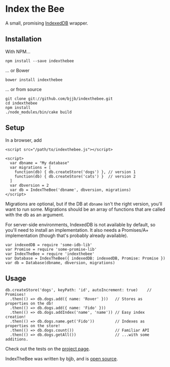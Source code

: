 # Index the Bee

A small, promising [IndexedDB][] wrapper.

## Installation

With NPM...

    npm install --save indexthebee

... or Bower

    bower install indexthebee

... or from source

    git clone git://github.com/bjjb/indexthebee.git
    cd indexthebee
    npm install
    ./node_modules/bin/cake build

## Setup

In a browser, add

```
<script src="/path/to/indexthebee.js"></script>

<script>
  var dbname = "My database"
  var migrations = [
    function(db) { db.createStore('dogs') }, // version 1
    function(db) { db.createStore('cats') }  // version 2
  ]
  var dbversion = 2
  var db = IndexTheBee('dbname', dbversion, migrations)
</script>
```

Migrations are optional, but if the DB at `dbname` isn't the right version,
you'll want to run some. Migrations should be an array of functions that are
called with the db as an argument.

For server-side environments, IndexedDB is not available by default, so you'll
need to install an implementation. It also needs a Promises/A+ implementation
(though that's probably already available).

```
var indexedDB = require 'some-idb-lib'
var Promise = require 'some-promise-lib'
var IndexTheBee = require 'indexthebee'
var Database = IndexTheBee({ indexedDB: indexedDB, Promise: Promise })
var db = Database(dbname, dbversion, migrations)
```

## Usage

```
db.createStore('dogs', keyPath: 'id', autoIncrement: true)    // Promises!
  .then(() => db.dogs.add({ name: 'Rover' }))   // Stores as properties on the db!
  .then(() => db.dogs.add({ name: 'Fido' }))     
  .then(() => db.dogs.addIndex('name', 'name')) // Easy index creation!
  .then(() => db.dogs.name.get('Fido'))         // Indexes as properties on the store!
  .then(() => db.dogs.count())                  // Familiar API
  .then(() => db.dogs.getAll())                 // ...with some additions.
```

Check out the tests on the [project page](http://bjjb.github.io/indexthebee).

IndexTheBee was written by bjjb, and is
[open source](http://github.io/bjjb/indexthebee/blob/master/LICENSE.txt).

[indexedDB]: http://www.w3.org/TR/IndexedDB/
